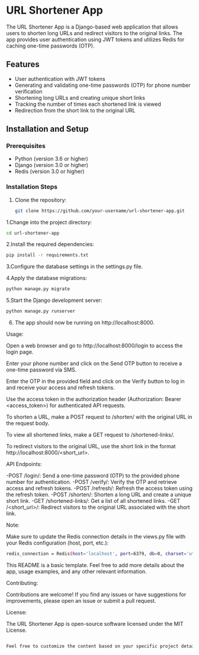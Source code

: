 # URL Shortener App

The URL Shortener App is a Django-based web application that allows users to shorten long URLs and redirect visitors to the original links. The app provides user authentication using JWT tokens and utilizes Redis for caching one-time passwords (OTP).

## Features

- User authentication with JWT tokens
- Generating and validating one-time passwords (OTP) for phone number verification
- Shortening long URLs and creating unique short links
- Tracking the number of times each shortened link is viewed
- Redirection from the short link to the original URL

## Installation and Setup

### Prerequisites

- Python (version 3.6 or higher)
- Django (version 3.0 or higher)
- Redis (version 3.0 or higher)

### Installation Steps

1. Clone the repository:

   ```bash
   git clone https://github.com/your-username/url-shortener-app.git


1.Change into the project directory:
```bash
cd url-shortener-app
```
2.Install the required dependencies:
```bash
pip install -r requirements.txt
```
3.Configure the database settings in the settings.py file.

4.Apply the database migrations:
```bash
python manage.py migrate
```
5.Start the Django development server:
```bash
python manage.py runserver
```
6. The app should now be running on http://localhost:8000.


Usage:



Open a web browser and go to http://localhost:8000/login to access the login page.

Enter your phone number and click on the Send OTP button to receive a one-time password via SMS.

Enter the OTP in the provided field and click on the Verify button to log in and receive your access and refresh tokens.

Use the access token in the authorization header (Authorization: Bearer <access_token>) for authenticated API requests.

To shorten a URL, make a POST request to /shorten/ with the original URL in the request body.

To view all shortened links, make a GET request to /shortened-links/.

To redirect visitors to the original URL, use the short link in the format http://localhost:8000/<short_url>.



API Endpoints:




-POST /login/: Send a one-time password (OTP) to the provided phone number for authentication.
-POST /verify/: Verify the OTP and retrieve access and refresh tokens.
-POST /refresh/: Refresh the access token using the refresh token.
-POST /shorten/: Shorten a long URL and create a unique short link.
-GET /shortened-links/: Get a list of all shortened links.
-GET /<short_url>/: Redirect visitors to the original URL associated with the short link.


Note:


Make sure to update the Redis connection details in the views.py file with your Redis configuration (host, port, etc.):
```bash
redis_connection = Redis(host='localhost', port=6379, db=0, charset='utf-8', decode_responses=True)
```
This README is a basic template. Feel free to add more details about the app, usage examples, and any other relevant information.


Contributing:

Contributions are welcome! If you find any issues or have suggestions for improvements, please open an issue or submit a pull request.

License:



The URL Shortener App is open-source software licensed under the MIT License.
```bash

Feel free to customize the content based on your specific project details and requirements.
```
